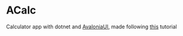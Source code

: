 # ACalc

Calculator app with dotnet and [AvaloniaUI](http://avaloniaui.net/), made following [this](https://medium.com/@f98f96/avaloniaui-for-beginners-lets-go-624683372c06) tutorial